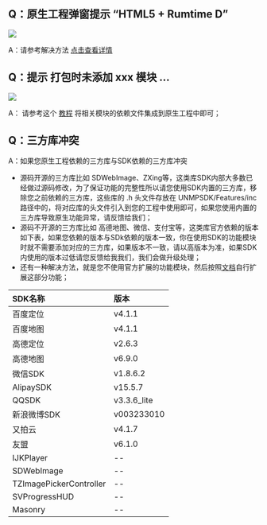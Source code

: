 ## Q：原生工程弹窗提示 “HTML5 + Rumtime D”

![](https://img-cdn-qiniu.dcloud.net.cn/uploads/article/20200226/b761ed2d441819a7a369fbffc9ee7586.png)

A：请参考解决方法 [点击查看详情](https://ask.dcloud.net.cn/article/35963)

## Q：提示 打包时未添加  xxx 模块 ... 

![](https://img-cdn-qiniu.dcloud.net.cn/uploads/article/20200320/71334000758150ffe0b3440e4f29e3e0.png)

A： 请参考这个 [教程](https://ask.dcloud.net.cn/docs/#https://ask.dcloud.net.cn/article/36942) 将相关模块的依赖文件集成到原生工程中即可；

<a id="duplicatesymbol"></a>
## Q：三方库冲突
A：如果您原生工程依赖的三方库与SDK依赖的三方库冲突

- 源码开源的三方库比如 SDWebImage、ZXing等，这类库SDK内部大多数已经做过源码修改，为了保证功能的完整性所以请您使用SDK内置的三方库，移除您之前依赖的三方库，这些库的 .h 头文件存放在 UNMPSDK/Features/inc 路径中的，将对应库的头文件引入到您的工程中使用即可，如果您使用内置的三方库导致原生功能异常，请反馈给我们；
- 源码不开源的三方库比如 高德地图、微信、支付宝等，这类库官方依赖的版本如下表，如果您依赖的版本与SDk依赖的版本一致，你在使用SDK的功能模块时就不需要添加对应的三方库，如果版本不一致，请以高版本为准，如果SDK内使用的版本过低请您反馈给我我们，我们会做升级处理；
- 还有一种解决方法，就是您不使用官方扩展的功能模块，然后按照[文档](https://ask.dcloud.net.cn/docs/#https://ask.dcloud.net.cn/article/36956)自行扩展这部分功能；

|SDK名称|版本|
|:--|:--|
百度定位|v4.1.1|
百度地图|v4.1.1|
高德定位|v2.6.3|
高德地图|v6.9.0|
微信SDK|v1.8.6.2|
AlipaySDK|v15.5.7|
QQSDK|v3.3.6_lite|
新浪微博SDK|v003233010|
又拍云|v4.1.7|
友盟|v6.1.0|
IJKPlayer|--|
SDWebImage|--|
TZImagePickerController|--|
SVProgressHUD|--|
Masonry|--|
